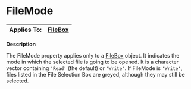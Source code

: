 




<h1 class="heading"><span class="name">FileMode</span></h1>

| Applies To: | [FileBox](../a-z/filebox.md) |
| --- | ---  |


**Description**


The FileMode property applies only to a [FileBox](../a-z/filebox.md) object. It indicates the mode in which the selected file is going to be opened. It is a character vector containing `'Read'` (the default) or `'Write'`. If FileMode is `'Write'`, files listed in the File Selection Box are greyed, although they may still be selected.



